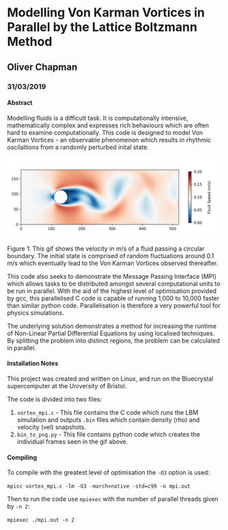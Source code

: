 # Modelling Von Karman Vortices in Parallel by the Lattice Boltzmann Method
## Oliver Chapman
### 31/03/2019

#### Abstract

Modelling fluids is a difficult task. It is computationally intensive, mathematically complex and expresses rich behaviours which are often hard to examine computationally. This code is designed to model Von Karman Vortices - an observable phenomenon which results in rhythmic oscilaltions from a randomly perturbed inital state.

![img](output_.gif)

Figure 1: This gif shows the velocity in m/s of a fluid passing a circular boundary. The initial state is comprised of random fluctuations around 0.1 m/s which eventually lead to the Von Karman Vortices observed thereafter.


This code also seeks to demonstrate the Message Passing Interface (MPI) which allows tasks to be distributed amongst several computational units to be run in parallel. With the aid of the highest level of optimisation provided by gcc, this parallelised C code is capable of running 1,000 to 10,000 faster than similar python code. Parallelisation is therefore a very powerful tool for physics simulations.

The underlying solution demonstrates a method for increasing the runtime of Non-Linear Partial Differential Equations by using localised techniques. By splitting the problem into distinct regions, the problem can be calculated in parallel.


#### Installation Notes

This project was created and written on Linux, and run on the Bluecrystal supercomputer at the University of Bristol.

The code is divided into two files:
1. `vortex_mpi.c` - This file contains the C code which runs the LBM simulation and outputs `.bin` files which contain density (rho) and velocity (vel) snapshots.
2. `bin_to_png.py` - This file contains python code which creates the individual frames seen in the gif above.

#### Compiling

To compile with the greatest level of optimisation the `-O3` option is used:

```mpicc vortex_mpi.c -lm -O3 -march=native -std=c99 -o mpi.out```

Then to run the code use `mpiexec` with the number of parallel threads given by `-n 2`:

```mpiexec ./mpi.out -n 2```
